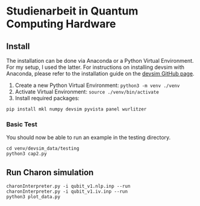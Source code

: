 # Studienarbeit in Quantum Computing Hardware

## Install
The installation can be done via Anaconda or a Python Virtual Environment. For my setup, I used the latter. For instructions on installing devsim with Anaconda, please refer to the installation guide on the [devsim GitHub page](https://github.com/devsim/devsim/blob/main/INSTALL.md).

1. Create a new Python Virtual Environment: `python3 -m venv ./venv`
2. Activate Virtual Environment: `source ./venv/bin/activate`
3. Install required packages:
```
pip install mkl numpy devsim pyvista panel wurlitzer
```
### Basic Test
You should now be able to run an example in the testing directory.
```
cd venv/devsim_data/testing
python3 cap2.py
```


## Run Charon simulation
```
charonInterpreter.py -i qubit_v1.nlp.inp --run
charonInterpreter.py -i qubit_v1.iv.inp --run
python3 plot_data.py
```